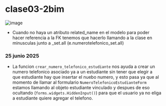 # clase03-2bim
![image](https://github.com/user-attachments/assets/f8f9793e-8449-4ade-8e48-a9c89ce27e2c)
* Cuando no haya un atributo related_name en el modelo para poder hacer referencia a la FK tenemos que hacerlo llamando a la clase en minusculas junto a _set.all (e.numerotelefonico_set.all)

### 25 junio 2025
* La funcion `crear_numero_telefonico_estudiante` nos ayuda a crear un numero telefonico asociado ya a un estudiante sin tener que elegir a que estudiante hay que insertar el nuebo numero, y esto pasa ya que al momento de llamar al formulario `NumeroTelefonicoEstudianteForm` estamos llamando al objeto estudiante vinculado y despues de eso ocultando (`forms.widgets.HiddenInput()`) para que el usuario ya no eliga a estudiante quiere agregar el telefono.